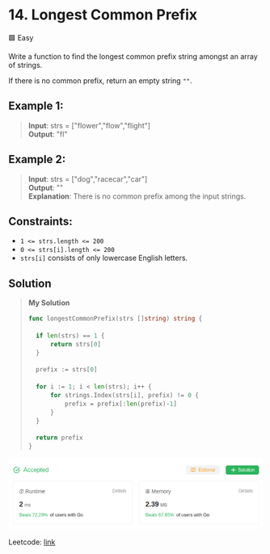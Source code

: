 # 14. Longest Common Prefix
🟩 Easy

Write a function to find the longest common prefix string amongst an array of strings.

If there is no common prefix, return an empty string `""`.

## Example 1:
> **Input**: strs = ["flower","flow","flight"] \
> **Output**: "fl"

## Example 2:
> **Input**: strs = ["dog","racecar","car"] \
> **Output**: "" \
> **Explanation**: There is no common prefix among the input strings. 
 

## Constraints:
* `1 <= strs.length <= 200`
* `0 <= strs[i].length <= 200`
* `strs[i]` consists of only lowercase English letters.

## Solution
> **My Solution**
> ```go
> func longestCommonPrefix(strs []string) string {
> 
> 	if len(strs) == 1 {
> 		return strs[0]
> 	}
> 
> 	prefix := strs[0]
> 
> 	for i := 1; i < len(strs); i++ {
> 		for strings.Index(strs[i], prefix) != 0 {
> 			prefix = prefix[:len(prefix)-1]
> 		}
> 	}
> 
> 	return prefix
> }
> ```

![result](14.png)

Leetcode: [link](https://leetcode.com/problems/longest-common-prefix/description/)